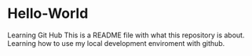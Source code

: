 # Hello-World
Learning Git Hub
This is a README file with what this repository is about. Learning how to use my local development enviroment with github.

